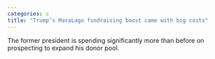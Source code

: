 ```yaml
---
categories: c
title: "Trump’s MaraLago fundraising boost came with big costs"
---
```

The former president is spending significantly more than before on prospecting to expand his donor pool.